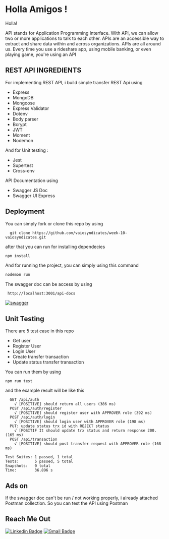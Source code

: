 <h1 align="left">Holla Amigos !</h1>

Holla!

API stands for Application Programming Interface. With API, we can allow two or more applications to talk to each other. APIs are an accessible way to extract and share data within and across organizations. APIs are all around us. Every time you use a rideshare app, using mobile banking, or even playing game, you're using an API
## REST API INGREDIENTS
For implementing REST API, i build simple transfer REST Api using

- Express
- MongoDB
- Mongoose
- Express Validator
- Dotenv
- Body parser
- Bcrypt
- JWT
- Moment
- Nodemon
  
And for Unit testing :
- Jest
- Supertest
- Cross-env

API Documentation using
- Swagger JS Doc
- Swagger UI Express
  

## Deployment

You can simply fork or clone this repo by using
```terminal
  git clone https://github.com/vaiosyndicates/week-10-vaiosyndicates.git
```

after that you can run for installing dependecies
```js
npm install
```
And for running the project, you can simply using this command
```js
nodemon run
```
The swagger doc can be access by using 
```
 http://localhost:3001/api-docs
```

<a href="https://ibb.co/kyR2SzS"><img src="https://i.ibb.co/cvGhrRr/swagger.png" alt="swagger" border="0"></a>

## Unit Testing
There are 5 test case in this repo
- Get user
- Register User
- Login User
- Create transfer transaction
- Update status transfer transaction

You can run them by using
```
npm run test
```
and the example result will be like this
```
  GET /api/auth
    √ [POSITIVE] should return all users (386 ms)
  POST /api/auth/register
    √ [POSITIVE] should register user with APPROVER role (392 ms)
  POST /api/auth/login
    √ [POSITIVE] should login user with APPROVER role (198 ms)
  PUT: update status trx id with REJECT status
    √ [POSITIF It should update trx status and return response 200. (165 ms)   
  POST /api/transaction
    √ [POSITIVE] should post transfer request with APPROVER role (168 ms)      

Test Suites: 1 passed, 1 total
Tests:       5 passed, 5 total
Snapshots:   0 total
Time:        36.896 s
```

## Ads on
If the swagger doc can't be run / not working properly, i already attached Postman collection. So you can test the API using Postman

## Reach Me Out

[![Linkedin Badge](https://img.shields.io/badge/-Ade_Kresna_D-blue?style=flat-square&logo=Linkedin&logoColor=white)](https://www.linkedin.com/in/ade-kresna-dewantara/)
[![Gmail Badge](https://img.shields.io/badge/-kresnafti2013@gmail.com-c14438?style=flat-square&logo=Gmail&logoColor=white)](mailto:kresnafti2013@gmail.com)
